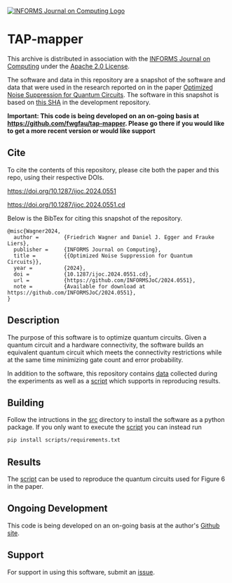 [![INFORMS Journal on Computing Logo](https://INFORMSJoC.github.io/logos/INFORMS_Journal_on_Computing_Header.jpg)](https://pubsonline.informs.org/journal/ijoc)

# TAP-mapper

This archive is distributed in association with the [INFORMS Journal on
Computing](https://pubsonline.informs.org/journal/ijoc) under the [Apache 2.0 License](LICENSE).

The software and data in this repository are a snapshot of the software and data
that were used in the research reported on in the paper 
[Optimized Noise Suppression for Quantum Circuits](https://doi.org/10.1287/ijoc.2024.0551). 
The software in this snapshot is based on 
[this SHA](https://github.com/fwgfau/tap-mapper/commit/0fc75628d865fa2d4e40f0a3fd8a47567eb477ce) 
in the development repository. 

**Important: This code is being developed on an on-going basis at 
https://github.com/fwgfau/tap-mapper. Please go there if you would like to
get a more recent version or would like support**

## Cite

To cite the contents of this repository, please cite both the paper and this repo, using their respective DOIs.

https://doi.org/10.1287/ijoc.2024.0551

https://doi.org/10.1287/ijoc.2024.0551.cd

Below is the BibTex for citing this snapshot of the repository.

```
@misc{Wagner2024,
  author =        {Friedrich Wagner and Daniel J. Egger and Frauke Liers},
  publisher =     {INFORMS Journal on Computing},
  title =         {{Optimized Noise Suppression for Quantum Circuits}},
  year =          {2024},
  doi =           {10.1287/ijoc.2024.0551.cd},
  url =           {https://github.com/INFORMSJoC/2024.0551},
  note =          {Available for download at https://github.com/INFORMSJoC/2024.0551},
}  
```

## Description

The purpose of this software is to optimize quantum circuits.
Given a quantum circuit and a hardware connectivity,
the software builds an equivalent quantum circuit which meets the connectivity restrictions
while at the same time minimizing gate count and error probability.

In addition to the software, this repository contains [data](data) collected during the experiments
as well as a [script](scripts) which supports in reproducing results.

## Building

Follow the intructions in the [src](src) directory to install the software as a python package.
If you only want to execute the [script](scripts) you can instead run
```bash
pip install scripts/requirements.txt
```

## Results

The [script](scripts) can be used to reproduce the quantum circuits used for Figure 6 in the paper.

## Ongoing Development
This code is being developed on an on-going basis at the author's
[Github site](https://github.com/fwgfau/tap-mapper).

## Support

For support in using this software, submit an
[issue](https://github.com/fwgfau/tap-mapper/issues/new).
